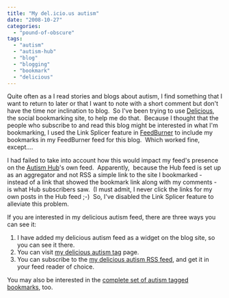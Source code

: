 ```yaml
---
title: "My del.icio.us autism"
date: "2008-10-27"
categories: 
  - "pound-of-obscure"
tags: 
  - "autism"
  - "autism-hub"
  - "blog"
  - "blogging"
  - "bookmark"
  - "delicious"
---
```


Quite often as a I read stories and blogs about autism, I find something that I want to return to later or that I want to note with a short comment but don't have the time nor inclination to blog.  So I've been trying to use [Delicious](http://www.delicious.com), the social bookmarking site, to help me do that.  Because I thought that the people who subscribe to and read this blog might be interested in what I'm bookmarking, I used the Link Splicer feature in [FeedBurner](http://www.feedburner.com) to include my bookmarks in my FeedBurner feed for this blog.  Which worked fine, except....

I had failed to take into account how this would impact my feed's presence on the [Autism Hub](http://www.autism-hub.co.uk)'s own feed.  Apparently,  because the Hub feed is set up as an aggregator and not RSS a simple link to the site I bookmarked - instead of a link that showed the bookmark link along with my comments - is what Hub subscribers saw.  (I must admit, I never click the links for my own posts in the Hub feed ;-)  So, I've disabled the Link Splicer feature to alleviate this problem.

If you are interested in my delicious autism feed, there are three ways you can see it:

1. I have added my delicious autism feed as a widget on the blog site, so you can see it there.
2. You can visit [my delicious autism tag](http://delicious.com/gbrettmiller/autism) page.
3. You can subscribe to the [my delicious autism RSS feed](http://feeds.delicious.com/v2/rss/gbrettmiller/autism), and get it in your feed reader of choice.

You may also be interested in the [complete set of autism tagged bookmarks](http://delicious.com/search?p=autism), too.
